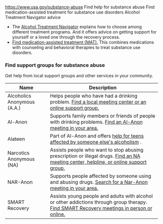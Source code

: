 

https://www.usa.gov/substance-abuse
Find help for substance abuse
Find medication-assisted treatment for substance use disorders
Alcohol Treatment Navigator advice

* The
  [Alcohol Treatment Navigator](https://alcoholtreatment.niaaa.nih.gov/)
  explains how to choose among different treatment programs. And it offers advice on getting support for yourself or a loved one through the recovery process.
* [Find medication-assisted treatment (MAT).](https://www.samhsa.gov/medications-substance-use-disorders)
  This combines medications with counseling and behavioral therapies to treat substance use disorders.

### Find support groups for substance abuse

Get help from local support groups and other services in your community.

| Name | Description |
| --- | --- |
| Alcoholics Anonymous (A.A.) | Helps people who have had a drinking problem. [Find a local meeting center or an online support group.](https://www.aa.org/find-aa) |
| Al-Anon | Supports family members or friends of people with drinking problems. [Find an Al-Anon meeting in your area.](https://al-anon.org/al-anon-meetings/) |
| Alateen | Part of Al-Anon and offers [help for teens affected by someone else's alcoholism](https://al-anon.org/newcomers/teen-corner-alateen/) . |
| Narcotics Anonymous (NA) | Assists people who want to stop abusing prescription or illegal drugs. [Find an NA meeting center, helpline, or online support group.](https://www.na.org/meetingsearch/) |
| NAR-Anon | Supports people affected by someone using and abusing drugs. [Search for a Nar-Anon meeting in your area.](https://www.nar-anon.org/find-a-meeting) |
| SMART Recovery | Assists young people and adults with alcohol or other addictions through group therapy. [Find SMART Recovery meetings in person or online.](https://meetings.smartrecovery.org/meetings/) |
